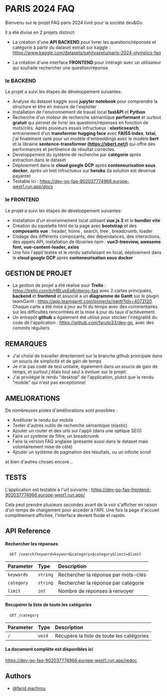
# PARIS 2024 FAQ

Bienvenu sur le projet FAQ paris 2024 livré pour la société dev&Go.

Il a été divisé en 2 projets distinct:

- La création d'une **API BACKEND** pour livrer les questions/réponses et catégorie à partir du dataset extrait sur kaggle :
https://www.kaggle.com/datasets/sahityasetu/paris-2024-olympics-faq

- La création d'une interface **FRONTEND** pour intéragir avec un utilisateur qui souhaite rechercher une question/réponse.

### le BACKEND ###

Le projet a suivi les étapes de développement suivantes:
- Analyse du dataset kaggle sous **jupyter notebook** pour comprendre la structure et être en mesure de l'exploiter
- Installation de l'environnement de travail local **fastAPI** et **Python**
- Recherche d'un moteur de recherche sémantique **performant** et surtout **gratuit** qui permet de livrer les questions/réponses en fonction de mots/clés. Après plusieurs essais infructueux : **elasticsearch**, entrainement d'un **transformer hugging face** avec **FAISS index**, **txtai**, j'ai finalement opté pour un modèle d'embeddings avec le modèle **bert** et la librairie **sentence-transformer (https://sbert.net/)** qui offre des performances et pertinence de résultat correctes.
- Developpement du système de recherche par **catégorie** après extraction dans le dataset
- Déploiement dans le **cloud google GCP** après **conteneurisation sous docker**, après un test infructueux sur **heroku** (la solution est devenue payante)
- Testable ici : https://dev-go-faq-902037774966.europe-west1.run.app/docs 


### le FRONTEND ###

Le projet a suivi les étapes de développement suivantes:
- Installation d'un environnement local utilisant **vue.js 3** et le **bundler vite**
- Création du squelette html de la page avec **bootstrap** et des **composants vue** : header, home , search, tree , breadcrumb, loader
- Codage des différents composants, des dépendances, des interactions, des appels API, installation de librairies npm : **vue3-treeview, awesome font, vue-content-loader, axios**
- Une fois l'appli testée et le rendu satisfaisant en local, déploiement dans le **cloud google GCP** après **conteneurisation sous docker**









## GESTION DE PROJET

- La gestion de projet a été réalisé sour **Trello** : https://trello.com/b/HBLypEpR/devgo-faq avec 2 cartes principales, **backend** et **frontend** et associé a un **diagramme de Gantt** sur le plugin teamGantt : https://app.teamgantt.com/projects/gantt?ids=4072120. Chaque carte a été mise à jour au fil du temps avec des commentaires sur les difficultés rencontrées et la mise à jour du taux d'achèvement.
- Un entrepôt **github** a également été utilisé pour stocker l'intégralité du code de l'application : https://github.com/faruto33/dev-go, avec des commits réguliers.


## REMARQUES

- J'ai choisi de travailler directement sur la branche github principale dans un soucis de simplicité et de gain de temps
- Je n'ai pas codé de test unitaire, également dans un soucis de gain de temps, et surtout j'étais tout seul à évoluer sur le projet.
- J'ai  privilégié le rendu "desktop" de l'application, plutot que le rendu "mobile" qui n'est pas exceptionnel

## AMELIORATIONS

De nombreuses pistes d'améliorations sont possibles :
- Améliorer le rendu sur mobile
- Tester d'autres outils de recherche sémantique (elastic)
- Ajouter un router et des urls sur l'appli (dans une optique SEO)
- Faire un système de filtre, un breadcrumb 
- Faire la version FAQ anglaise (présente aussi dans le dataset mais volontairement mise de côté)
- Ajouter un système de pagination des résultats, ou un infinite scroll

et bien d'autres choses encore...

## TESTS

L'application est testable à l'url suivante : https://dev-go-faq-frontend-902037774966.europe-west1.run.app/

Cela peut prendre plusieurs secondes avant de la voir s'afficher en raison d'un temps de chargement pour accéder à l'API. Une fois la page d'accueil complètement affichée, l'interface devient fluide et rapide.




## API Reference

#### Rechercher les réponses

```http
  GET /search?keyword=keyword&category=$category&limit=$limit
```

| Parameter | Type     | Description                |
| :-------- | :------- | :------------------------- |
| `keywords` | `string` | Rechercher la réponse par mots-clés  |
| `category` | `string` | Rechercher la réponse par catégorie  |
| `limit`    | `int` | Nombre de réponses à renvoyer |

#### Recupérer la liste de toute les catégories

```http
  GET /category
```

| Parameter | Type     | Description                       |
| :-------- | :------- | :-------------------------------- |
| `/`      | `void` | Récupère la liste de toute les catégories |

#### La document complète est disponibles ici

https://dev-go-faq-902037774966.europe-west1.run.app/redoc


## Authors

- [@farid machrou](https://github.com/faruto33/)

